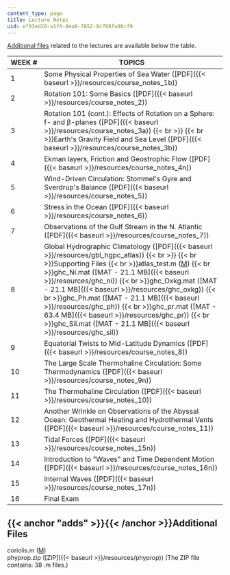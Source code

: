 ```yaml
---
content_type: page
title: Lecture Notes
uid: ef93ed20-a1f6-8ea8-7852-0c708fa9bcf9
---
```


[Additional files](#adds) related to the lectures are available below the table.

| WEEK # | TOPICS |
| --- | --- |
| 1 | Some Physical Properties of Sea Water ([PDF]({{< baseurl >}}/resources/course_notes_1b)) |
| 2 | Rotation 101: Some Basics ([PDF]({{< baseurl >}}/resources/course_notes_2)) |
| 3 | Rotation 101 (cont.): Effects of Rotation on a Sphere: f- and β-planes ([PDF]({{< baseurl >}}/resources/course_notes_3a))  {{< br >}}  {{< br >}}Earth's Gravity Field and Sea Level ([PDF]({{< baseurl >}}/resources/course_notes_3b)) |
| 4 | Ekman layers, Friction and Geostrophic Flow ([PDF]({{< baseurl >}}/resources/course_notes_4n)) |
| 5 | Wind-Driven Circulation: Stommel's Gyre and Sverdrup's Balance ([PDF]({{< baseurl >}}/resources/course_notes_5)) |
| 6 | Stress in the Ocean ([PDF]({{< baseurl >}}/resources/course_notes_6)) |
| 7 | Observations of the Gulf Stream in the N. Atlantic ([PDF]({{< baseurl >}}/resources/course_notes_7)) |
| 8 | Global Hydrographic Climatology ([PDF]({{< baseurl >}}/resources/gbl_hgpc_atlas))  {{< br >}}  {{< br >}}Supporting Files  {{< br >}}atlas\_test.m ([M](/courses/earth-atmospheric-and-planetary-sciences/12-808-introduction-to-observational-physical-oceanography-fall-2004/lecture-notes/atlas_test.m))  {{< br >}}ghc\_Ni.mat ([MAT - 21.1 MB]({{< baseurl >}}/resources/ghc_ni))  {{< br >}}ghc\_Oxkg.mat ([MAT - 21.1 MB]({{< baseurl >}}/resources/ghc_oxkg))  {{< br >}}ghc\_Ph.mat ([MAT - 21.1 MB]({{< baseurl >}}/resources/ghc_ph))  {{< br >}}ghc\_pr.mat ([MAT - 63.4 MB]({{< baseurl >}}/resources/ghc_pr))  {{< br >}}ghc\_Sil.mat ([MAT - 21.1 MB]({{< baseurl >}}/resources/ghc_sil)) |
| 9 | Equatorial Twists to Mid-Latitude Dynamics ([PDF]({{< baseurl >}}/resources/course_notes_8)) |
| 10 | The Large Scale Thermohaline Circulation: Some Thermodynamics ([PDF]({{< baseurl >}}/resources/course_notes_9n)) |
| 11 | The Thermohaline Circulation ([PDF]({{< baseurl >}}/resources/course_notes_10)) |
| 12 | Another Wrinkle on Observations of the Abyssal Ocean: Geothermal Heating and Hydrothermal Vents ([PDF]({{< baseurl >}}/resources/course_notes_11)) |
| 13 | Tidal Forces ([PDF]({{< baseurl >}}/resources/course_notes_15n)) |
| 14 | Introduction to "Waves" and Time Dependent Motion ([PDF]({{< baseurl >}}/resources/course_notes_16n)) |
| 15 | Internal Waves ([PDF]({{< baseurl >}}/resources/course_notes_17n)) |
| 16 | Final Exam 

{{< anchor "adds" >}}{{< /anchor >}}Additional Files
----------------------------------------------------

coriolis.m ([M](/courses/earth-atmospheric-and-planetary-sciences/12-808-introduction-to-observational-physical-oceanography-fall-2004/lecture-notes/coriolis.m))  
phyprop.zip ([ZIP]({{< baseurl >}}/resources/phyprop)) (The ZIP file contains: 38 .m files.)